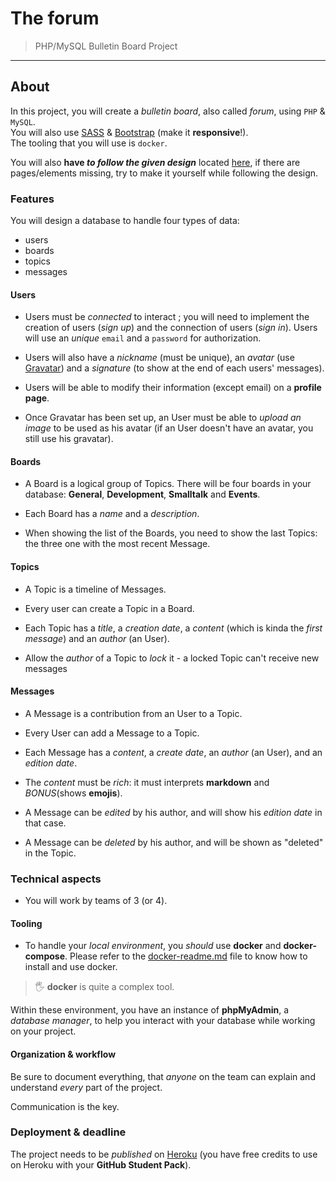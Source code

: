 # The forum

> PHP/MySQL Bulletin Board Project


---

## About

In this project, you will create a _bulletin board_, also called _forum_, using `PHP` & `MySQL`.  
You will also use [SASS](https://sass-lang.com/install) & [Bootstrap](https://getbootstrap.com/) (make it **responsive**!).  
The tooling that you will use is `docker`.

You will also **have _to follow the given design_** located [here](./design), if there are pages/elements missing, try to make it yourself while following the design.

### Features

You will design a database to handle four types of data:

- users
- boards
- topics
- messages

#### Users

- Users must be _connected_ to interact ; you will need to implement the creation of users (_sign up_) and the connection of users (_sign in_). Users will use an _unique_ `email` and a `password` for authorization.

- Users will also have a _nickname_ (must be unique), an _avatar_ (use [Gravatar](//gravatar.com)) and a _signature_ (to show at the end of each users' messages).

- Users will be able to modify their information (except email) on a **profile page**.

- Once Gravatar has been set up, an User must be able to _upload an image_ to be used as his avatar (if an User doesn't have an avatar, you still use his gravatar).

#### Boards

- A Board is a logical group of Topics. There will be four boards in your database: **General**, **Development**, **Smalltalk** and **Events**.

- Each Board has a _name_ and a _description_.

- When showing the list of the Boards, you need to show the last Topics: the three one with the most recent Message.

#### Topics

- A Topic is a timeline of Messages.

- Every user can create a Topic in a Board.

- Each Topic has a _title_, a _creation date_, a _content_ (which is kinda the _first message_) and an _author_ (an User).

- Allow the _author_ of a Topic to _lock_ it - a locked Topic can't receive new messages

#### Messages

- A Message is a contribution from an User to a Topic.

- Every User can add a Message to a Topic.

- Each Message has a _content_, a _create date_, an _author_ (an User), and an _edition date_.

- The _content_ must be _rich_: it must interprets **markdown** and _BONUS_(shows **emojis**).

- A Message can be _edited_ by his author, and will show his _edition date_ in that case.

- A Message can be _deleted_ by his author, and will be shown as "deleted" in the Topic.

### Technical aspects

- You will work by teams of 3 (or 4).

#### Tooling

- To handle your _local environment_, you _should_ use **docker** and **docker-compose**. Please refer to the [docker-readme.md](./docker-readme.md) file to know how to install and use docker.

> 🖐 **docker** is quite a complex tool.

Within these environment, you have an instance of **phpMyAdmin**, a _database manager_, to help you interact with your database while working on your project.

#### Organization & workflow

Be sure to document everything, that _anyone_ on the team can explain and understand _every_ part of the project.

Communication is the key.

### Deployment & deadline

The project needs to be _published_ on [Heroku](www.heroku.com) (you have free credits to use on Heroku with your **GitHub Student Pack**).

